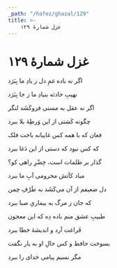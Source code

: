 ```yaml
---
_path: "/hafez/ghazal/129"
title: >-
    غزل شمارهٔ ۱۲۹
---
```

# غزل شمارهٔ ۱۲۹

<div class="b" id="bn1"><div class="m1"><p>اگر نه باده غمِ دل ز یادِ ما بِبَرَد</p></div>
<div class="m2"><p>نهیبِ حادثه بنیادِ ما ز جا بِبَرَد</p></div></div>
<div class="b" id="bn2"><div class="m1"><p>اگر نه عقل به مستی فروکَشَد لنگر</p></div>
<div class="m2"><p>چگونه کَشتی از این وَرطِهٔ بلا ببرد</p></div></div>
<div class="b" id="bn3"><div class="m1"><p>فغان که با همه کس غایبانه باخت فلک</p></div>
<div class="m2"><p>که کس نبود که دستی از این دَغا ببرد</p></div></div>
<div class="b" id="bn4"><div class="m1"><p>گذار بر ظلمات است، خِضْرِ راهی کو؟</p></div>
<div class="m2"><p>مباد کآتش محرومی آبِ ما ببرد</p></div></div>
<div class="b" id="bn5"><div class="m1"><p>دل ضعیفم از آن می‌کَشَد به طَرْفِ چمن</p></div>
<div class="m2"><p>که جان ز مرگ به بیماریِ صبا ببرد</p></div></div>
<div class="b" id="bn6"><div class="m1"><p>طبیبِ عشق منم باده دِه که این معجون</p></div>
<div class="m2"><p>فَراغت آرد و اندیشهٔ خطا ببرد</p></div></div>
<div class="b" id="bn7"><div class="m1"><p>بسوخت حافظ و کس حالِ او به یار نگفت</p></div>
<div class="m2"><p>مگر نسیم پیامی خدای را ببرد</p></div></div>
